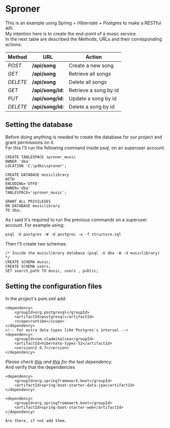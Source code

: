 # Sproner
This is an example using Spring + Hibernate + Postgres to make a RESTful API. \
My intention here is to create the end-point of a music service. \
In the next table are described the Methods, URLs and their corresponding actions:

| Method | URL | Action |
| ------ | --- | ------ |
| _POST_ | **/api/song** | Create a new song |
| _GET_ | **/api/song** | Retrieve all songs |
| _DELETE_ | **/api/song** | Delete all songs |
| _GET_ | **/api/song/id:** | Retrieve a song by id |
| _PUT_ | **/api/song/id:** | Update a song by id |
| _DELETE_ | **/api/song/id:** | Delete a song by id |

## Setting the database

Before doing anything is needed to create the database for our project and grant permissions on it. \
For this I'll run the following command inside psql, on an superuser account:
```
CREATE TABLESPACE sproner_music 
OWNER 'dba'
LOCATION 'C:\pdbs\sproner';

CREATE DATABASE musiclibrary
WITH 
ENCODING='UTF8' 
OWNER='dba'
TABLESPACE='sproner_music';

GRANT ALL PRIVILEGES
ON DATABASE musiclibrary
TO dba;
```

As I said it's required to run the previous commands on a superuser account. For example using:
```
psql -U postgres -W -d postgres -a -f structure.sql
```
Then I'll create two schemas:
```
/* Inside the musiclibrary database (psql -U dba -W -d musiclibrary) */
CREATE SCHEMA music;
CREATE SCHEMA users;
SET search_path TO music, users , public;
```

## Setting the configuration files
In the project's pom.xml add:
```
<dependency>
	<groupId>org.postgresql</groupId>
	<artifactId>postgresql</artifactId>
	<scope>runtime</scope>
</dependency>
<!-- For extra data types like Postgres's interval -->
<dependency>
    <groupId>com.vladmihalcea</groupId>
    <artifactId>hibernate-types-52</artifactId>
    <version>2.9.7</version>
</dependency>
```
_Please check [this](https://www.baeldung.com/hibernate-types-library) 
and [this](https://vladmihalcea.com/map-postgresql-interval-java-duration-hibernate/) for the last
dependency._ \
And verify that the dependencies
````
<dependency>
	<groupId>org.springframework.boot</groupId>
	<artifactId>spring-boot-starter-data-jpa</artifactId>
</dependency>

<dependency>
	<groupId>org.springframework.boot</groupId>
	<artifactId>spring-boot-starter-web</artifactId>
</dependency>
```
Are there, if not add them.

